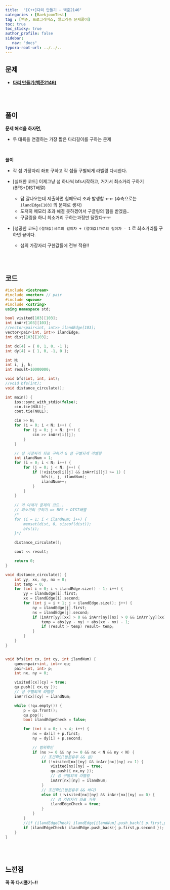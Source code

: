 ```yaml
---
title:  "[C++]다리 만들기 - 백준2146"
categories : [BaekjoonTest]
tag : [백준, 프로그래머스, 알고리즘 문제풀이]
toc: true
toc_sticky: true
author_profile: false
sidebar:
   nav: "docs"
typora-root-url: ../../..
---
```




## 문제

* **[다리 만들기(백준2146)](https://www.acmicpc.net/problem/2146)**

<br><br>

## 풀이

**문제 해석을 하자면,**

* 두 대륙을 연결하는 가장 짧은 다리길이를 구하는 문제

<br>

**풀이**

* 각 섬 가장자리 좌표 구하고 각 섬들 구별되게 라벨링 다시한다.
* [실패한 코드] 이제그냥 섬 하나씩 bfs시작하고, 거기서 최소거리 구하기(BFS+DIST배열)
  * 답 잘나오는데 제출하면 힙메모리 초과 발생함 ㅠㅠ (추측으로는 `ilandEdge[103]` 의 문제로 생각)
  * 도저히 메모리 초과 해결 못하겠어서 구글링의 힘을 받겠음..
  * 구글링을 하니 최소거리 구하는과정만 달랐다ㅜㅜ

* [성공한 코드] `(절대값)세로의 길이차 + (절대값)가로의 길이차 - 1` 로 최소거리를 구하면 끝이다.
  * 섬의 가장자리 구한값들에 전부 적용!!


<br><br>

## 코드

```c++
#include <iostream>
#include <vector> // pair
#include <queue>
#include <cstring>
using namespace std;

bool visited[103][103];
int inArr[103][103];
//vector<pair<int, int>> ilandEdge[103];
vector<pair<int, int>> ilandEdge;
int dist[103][103];

int dx[4] = { 0, 1, 0, -1 };
int dy[4] = { 1, 0, -1, 0 };

int N;
int i, j, k;
int result=10000000;

void bfs(int, int, int);
//void bfs(int);
void distance_circulate();

int main() {
	ios::sync_with_stdio(false);
	cin.tie(NULL);
	cout.tie(NULL);

	cin >> N;
	for (i = 0; i < N; i++) {
		for (j = 0; j < N; j++) {
			cin >> inArr[i][j];
		}
	}

	// 섬 가장자리 좌표 구하기 & 섬 구별되게 라벨링
	int ilandNum = 1;
	for (i = 0; i < N; i++) {
		for (j = 0; j < N; j++) {
			if (!visited[i][j] && inArr[i][j] >= 1) {
				bfs(i, j, ilandNum);
				ilandNum++;
			}
		}
	}
	
	// 이 아래가 문제의 코드..
	// 최소거리 구하기 => BFS + DIST배열
	/*
	for (i = 1; i < ilandNum; i++) {
		memset(dist, 0, sizeof(dist));
		bfs(i);
	}*/

	distance_circulate();

	cout << result;

	return 0;
}

void distance_circulate() {
	int yy, xx, ny, nx = 0;
	int temp = 0;
	for (int i = 0; i < ilandEdge.size() - 1; i++) {
		yy = ilandEdge[i].first;
		xx = ilandEdge[i].second;
		for (int j = i + 1; j < ilandEdge.size(); j++) {
			ny = ilandEdge[j].first;
			nx = ilandEdge[j].second;
			if (inArr[yy][xx] > 0 && inArr[ny][nx] > 0 && inArr[yy][xx] != inArr[ny][nx]) {
				temp = abs(yy - ny) + abs(xx - nx) - 1;
				if (result > temp) result= temp;
			}
		}
	}
}


void bfs(int cx, int cy, int ilandNum) {
	queue<pair<int, int>> qu;
	pair<int, int> p;
	int nx, ny = 0;

	visited[cx][cy] = true;
	qu.push({ cx,cy });
	// 섬 구별되게 라벨링
	inArr[cx][cy] = ilandNum;

	while (!qu.empty()) {
		p = qu.front();
		qu.pop();
		bool ilandEdgeCheck = false;

		for (int i = 0; i < 4; i++) {
			nx = dx[i] + p.first;
			ny = dy[i] + p.second;

			// 범위확인
			if (nx >= 0 && ny >= 0 && nx < N && ny < N) {
				// 조건확인(방문유무 && 섬)
				if (!visited[nx][ny] && inArr[nx][ny] >= 1) {
					visited[nx][ny] = true;
					qu.push({ nx,ny });
					// 섬 구별되게 라벨링
					inArr[nx][ny] = ilandNum;
				}
				// 조건확인(방문유무 && 바다)
				else if (!visited[nx][ny] && inArr[nx][ny] == 0) {
					// 섬 가장자리 좌표 기록
					ilandEdgeCheck = true;
				}
			}
		}
		//if (ilandEdgeCheck) ilandEdge[ilandNum].push_back({ p.first,p.second});
		if (ilandEdgeCheck) ilandEdge.push_back({ p.first,p.second });
	}
}
```

<br><br>

## 느낀점

**꼭 꼭 다시풀기~!!**
